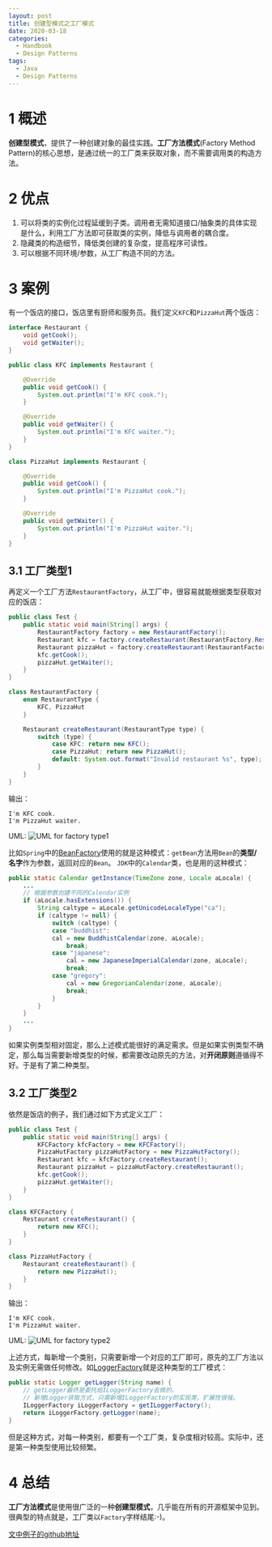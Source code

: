 ```yaml
---
layout: post
title: 创建型模式之工厂模式
date: 2020-03-18
categories:
  - Handbook
  - Design Patterns
tags:
  - Java
  - Design Patterns
---
```


# 1 概述

**创建型模式**，提供了一种创建对象的最佳实践。**工厂方法模式**(Factory Method Pattern)的核心思想，是通过统一的工厂类来获取对象，而不需要调用类的构造方法。

# 2 优点

1. 可以将类的实例化过程延缓到子类。调用者无需知道接口/抽象类的具体实现是什么，利用工厂方法即可获取类的实例，降低与调用者的耦合度。
2. 隐藏类的构造细节，降低类创建的复杂度，提高程序可读性。
3. 可以根据不同环境/参数，从工厂构造不同的方法。

# 3 案例

有一个饭店的接口，饭店里有厨师和服务员。我们定义`KFC`和`PizzaHut`两个饭店：
~~~java
interface Restaurant {
    void getCook();
    void getWaiter();
}

public class KFC implements Restaurant {

    @Override
    public void getCook() {
        System.out.println("I'm KFC cook.");
    }

    @Override
    public void getWaiter() {
        System.out.println("I'm KFC waiter.");
    }
}

class PizzaHut implements Restaurant {

    @Override
    public void getCook() {
        System.out.println("I'm PizzaHut cook.");
    }

    @Override
    public void getWaiter() {
        System.out.println("I'm PizzaHut waiter.");
    }
}
~~~

## 3.1 工厂类型1

再定义一个工厂方法`RestaurantFactory`，从工厂中，很容易就能根据类型获取对应的饭店：
~~~java
public class Test {
    public static void main(String[] args) {
        RestaurantFactory factory = new RestaurantFactory();
        Restaurant kfc = factory.createRestaurant(RestaurantFactory.RestaurantType.KFC);
        Restaurant pizzaHut = factory.createRestaurant(RestaurantFactory.RestaurantType.PizzaHut);
        kfc.getCook();
        pizzaHut.getWaiter();
    }
}

class RestaurantFactory {
    enum RestaurantType {
        KFC, PizzaHut
    }

    Restaurant createRestaurant(RestaurantType type) {
        switch (type) {
            case KFC: return new KFC();
            case PizzaHut: return new PizzaHut();
            default: System.out.format("Invalid restaurant %s", type); return null;
        }
    }
}
~~~

输出：
~~~
I'm KFC cook.
I'm PizzaHut waiter.
~~~

UML:
![UML for factory type1](/src/img/article-img/Handbook/design%20patterns/creational/factory/factoryType1.png)

比如`Spring`中的[BeanFactory](https://docs.spring.io/spring-framework/docs/current/javadoc-api/org/springframework/beans/factory/BeanFactory.html#getBean-java.lang.Class-)使用的就是这种模式：`getBean`方法用`Bean`的**类型/名字**作为参数，返回对应的`Bean`。
`JDK`中的`Calendar`类，也是用的这种模式：
~~~java
public static Calendar getInstance(TimeZone zone, Locale aLocale) {
    ...
    // 根据参数创建不同的Calendar实例
    if (aLocale.hasExtensions()) {
        String caltype = aLocale.getUnicodeLocaleType("ca");
        if (caltype != null) {
            switch (caltype) {
            case "buddhist":
            cal = new BuddhistCalendar(zone, aLocale);
                break;
            case "japanese":
                cal = new JapaneseImperialCalendar(zone, aLocale);
                break;
            case "gregory":
                cal = new GregorianCalendar(zone, aLocale);
                break;
            }
        }
    }
    ...
}
~~~

如果实例类型相对固定，那么上述模式能很好的满足需求。但是如果实例类型不确定，那么每当需要新增类型的时候，都需要改动原先的方法，对**开闭原则**遵循得不好。于是有了第二种类型。

## 3.2 工厂类型2

依然是饭店的例子，我们通过如下方式定义工厂：
~~~java
public class Test {
    public static void main(String[] args) {
        KFCFactory kfcFactory = new KFCFactory();
        PizzaHutFactory pizzaHutFactory = new PizzaHutFactory();
        Restaurant kfc = kfcFactory.createRestaurant();
        Restaurant pizzaHut = pizzaHutFactory.createRestaurant();
        kfc.getCook();
        pizzaHut.getWaiter();
    }
}

class KFCFactory {
    Restaurant createRestaurant() {
        return new KFC();
    }
}

class PizzaHutFactory {
    Restaurant createRestaurant() {
        return new PizzaHut();
    }
}
~~~

输出：
~~~
I'm KFC cook.
I'm PizzaHut waiter.
~~~

UML:
![UML for factory type2](/src/img/article-img/Handbook/design%20patterns/creational/factory/factoryType2.png)

上述方式，每新增一个类别，只需要新增一个对应的工厂即可，原先的工厂方法以及实例无需做任何修改。如[LoggerFactory](http://www.slf4j.org/apidocs/org/slf4j/LoggerFactory.html#getLogger(java.lang.Class))就是这种类型的工厂模式：
~~~java
public static Logger getLogger(String name) {
    // getLogger最终是委托给ILoggerFactory去做的。
    // 新增Logger获取方式，只需新增ILoggerFactory的实现类，扩展性很强。
    ILoggerFactory iLoggerFactory = getILoggerFactory();
    return iLoggerFactory.getLogger(name);
}
~~~

但是这种方式，对每一种类别，都要有一个工厂类，复杂度相对较高。实际中，还是第一种类型使用比较频繁。

# 4 总结

**工厂方法模式**是使用很广泛的一种**创建型模式**，几乎能在所有的开源框架中见到。很典型的特点就是，工厂类以`Factory`字样结尾:-)。

[文中例子的github地址](https://github.com/chingjustwe/designPattern)